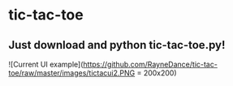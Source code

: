 # tic-tac-toe
 
## Just download and python tic-tac-toe.py!

![Current UI example](https://github.com/RayneDance/tic-tac-toe/raw/master/images/tictacui2.PNG = 200x200)
